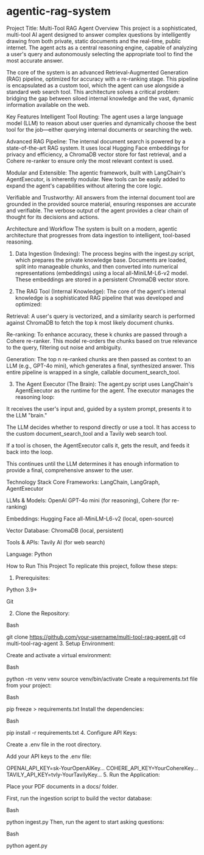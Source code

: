 # agentic-rag-system

Project Title: Multi-Tool RAG Agent
Overview
This project is a sophisticated, multi-tool AI agent designed to answer complex questions by intelligently drawing from both private, static documents and the real-time, public internet. The agent acts as a central reasoning engine, capable of analyzing a user's query and autonomously selecting the appropriate tool to find the most accurate answer.

The core of the system is an advanced Retrieval-Augmented Generation (RAG) pipeline, optimized for accuracy with a re-ranking stage. This pipeline is encapsulated as a custom tool, which the agent can use alongside a standard web search tool. This architecture solves a critical problem: bridging the gap between siloed internal knowledge and the vast, dynamic information available on the web.

Key Features
Intelligent Tool Routing: The agent uses a large language model (LLM) to reason about user queries and dynamically choose the best tool for the job—either querying internal documents or searching the web.

Advanced RAG Pipeline: The internal document search is powered by a state-of-the-art RAG system. It uses local Hugging Face embeddings for privacy and efficiency, a ChromaDB vector store for fast retrieval, and a Cohere re-ranker to ensure only the most relevant context is used.

Modular and Extensible: The agentic framework, built with LangChain's AgentExecutor, is inherently modular. New tools can be easily added to expand the agent's capabilities without altering the core logic.

Verifiable and Trustworthy: All answers from the internal document tool are grounded in the provided source material, ensuring responses are accurate and verifiable. The verbose output of the agent provides a clear chain of thought for its decisions and actions.

Architecture and Workflow
The system is built on a modern, agentic architecture that progresses from data ingestion to intelligent, tool-based reasoning.

1. Data Ingestion (Indexing):
The process begins with the ingest.py script, which prepares the private knowledge base. Documents are loaded, split into manageable chunks, and then converted into numerical representations (embeddings) using a local all-MiniLM-L6-v2 model. These embeddings are stored in a persistent ChromaDB vector store.

2. The RAG Tool (Internal Knowledge):
The core of the agent's internal knowledge is a sophisticated RAG pipeline that was developed and optimized:

Retrieval: A user's query is vectorized, and a similarity search is performed against ChromaDB to fetch the top k most likely document chunks.

Re-ranking: To enhance accuracy, these k chunks are passed through a Cohere re-ranker. This model re-orders the chunks based on true relevance to the query, filtering out noise and ambiguity.

Generation: The top n re-ranked chunks are then passed as context to an LLM (e.g., GPT-4o mini), which generates a final, synthesized answer. This entire pipeline is wrapped in a single, callable document_search_tool.

3. The Agent Executor (The Brain):
The agent.py script uses LangChain's AgentExecutor as the runtime for the agent. The executor manages the reasoning loop:

It receives the user's input and, guided by a system prompt, presents it to the LLM "brain."

The LLM decides whether to respond directly or use a tool. It has access to the custom document_search_tool and a Tavily web search tool.

If a tool is chosen, the AgentExecutor calls it, gets the result, and feeds it back into the loop.

This continues until the LLM determines it has enough information to provide a final, comprehensive answer to the user.

Technology Stack
Core Frameworks: LangChain, LangGraph, AgentExecutor

LLMs & Models: OpenAI GPT-4o mini (for reasoning), Cohere (for re-ranking)

Embeddings: Hugging Face all-MiniLM-L6-v2 (local, open-source)

Vector Database: ChromaDB (local, persistent)

Tools & APIs: Tavily AI (for web search)

Language: Python

How to Run This Project
To replicate this project, follow these steps:

1. Prerequisites:

Python 3.9+

Git

2. Clone the Repository:

Bash

git clone https://github.com/your-username/multi-tool-rag-agent.git
cd multi-tool-rag-agent
3. Setup Environment:

Create and activate a virtual environment:

Bash

python -m venv venv
source venv/bin/activate
Create a requirements.txt file from your project:

Bash

pip freeze > requirements.txt
Install the dependencies:

Bash

pip install -r requirements.txt
4. Configure API Keys:

Create a .env file in the root directory.

Add your API keys to the .env file:

OPENAI_API_KEY=sk-YourOpenAIKey...
COHERE_API_KEY=YourCohereKey...
TAVILY_API_KEY=tvly-YourTavilyKey...
5. Run the Application:

Place your PDF documents in a docs/ folder.

First, run the ingestion script to build the vector database:

Bash

python ingest.py
Then, run the agent to start asking questions:

Bash

python agent.py

